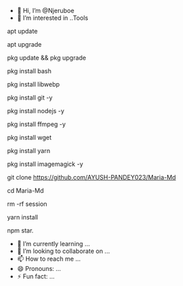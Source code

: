 - 👋 Hi, I’m @Njeruboe
- 👀 I’m interested in ..Tools

apt update

apt upgrade

pkg update && pkg upgrade

pkg install bash

pkg install libwebp

pkg install git -y

pkg install nodejs -y

pkg install ffmpeg -y

pkg install wget

pkg install yarn

pkg install imagemagick -y

git clone https://github.com/AYUSH-PANDEY023/Maria-Md

cd Maria-Md

rm -rf session

yarn install

npm star.
- 🌱 I’m currently learning ...
- 💞️ I’m looking to collaborate on ...
- 📫 How to reach me ...
- 😄 Pronouns: ...
- ⚡ Fun fact: ...

<!---
Njeruboe/Njeruboe is a ✨ special ✨ repository because its `README.md` (this file) appears on your GitHub profile.
You can click the Preview link to take a look at your changes.
--->
